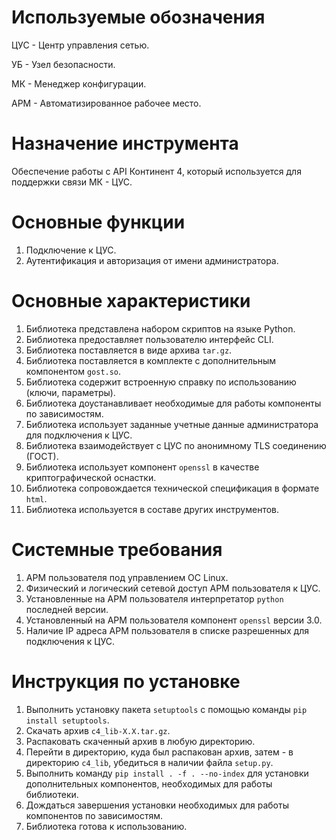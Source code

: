 # Используемые обозначения

ЦУС - Центр управления сетью.

УБ - Узел безопасности.

МК - Менеджер конфигурации.

АРМ - Автоматизированное рабочее место.

# Назначение инструмента

Обеспечение работы с API Континент 4, который используется для поддержки связи МК - ЦУС.

# Основные функции

1. Подключение к ЦУС.
2. Аутентификация и авторизация от имени администратора.

# Основные характеристики

1. Библиотека представлена набором скриптов на языке Python.
2. Библиотека предоставляет пользователю интерфейс CLI.
3. Библиотека поставляется в виде архива `tar.gz`.
4. Библиотека поставляется в комплекте с дополнительным компонентом `gost.so`.
6. Библиотека содержит встроенную справку по использованию (ключи, параметры).
7. Библиотека доустанавливает необходимые для работы компоненты по зависимостям.
8. Библиотека использует заданные учетные данные администратора для подключения к ЦУС.
9. Библиотека взаимодействует с ЦУС по анонимному TLS соединению (ГОСТ).
10. Библиотека использует компонент `openssl` в качестве криптографической оснастки.
11. Библиотека сопровождается технической спецификация в формате `html`.
12. Библиотека используется в составе других инструментов.

# Системные требования

1. АРМ пользователя под управлением ОС Linux.
2. Физический и логический сетевой доступ АРМ пользователя к ЦУС.
3. Установленные на АРМ пользователя интерпретатор `python` последней версии.
4. Установленный на АРМ пользователя компонент `openssl` версии 3.0.
5. Наличие IP адреса АРМ пользователя в списке разрешенных для подключения к ЦУС.

# Инструкция по установке

1. Выполнить установку пакета `setuptools` с помощью команды `pip install setuptools`.
2. Скачать архив `c4_lib-X.X.tar.gz`.
3. Распаковать скаченный архив в любую директорию.
4. Перейти в директорию, куда был распакован архив, затем - в директорию `c4_lib`, убедиться в наличии файла `setup.py`.
5. Выполнить команду `pip install . -f . --no-index` для установки дополнительных компонентов, необходимых для работы библиотеки.
6. Дождаться завершения установки необходимых для работы компонентов по зависимостям.
7. Библиотека готова к использованию.
